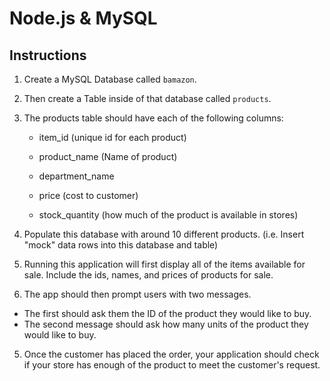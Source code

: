 # Node.js & MySQL

## Instructions

1. Create a MySQL Database called `bamazon`.

2. Then create a Table inside of that database called `products`.

1. The products table should have each of the following columns:

   * item_id (unique id for each product)

   * product_name (Name of product)

   * department_name

   * price (cost to customer)

   * stock_quantity (how much of the product is available in stores)

2. Populate this database with around 10 different products. (i.e. Insert "mock" data rows into this database and table)

3. Running this application will first display all of the items available for sale. Include the ids, names, and prices of products for sale.

4.  The app should then prompt users with two messages.

   * The first should ask them the ID of the product they would like to buy.
   * The second message should ask how many units of the product they would like to buy.

5. Once the customer has placed the order, your application should check if your store has enough of the product to meet the customer's request.


